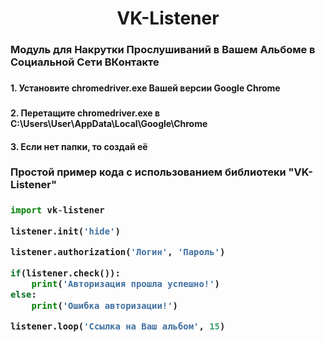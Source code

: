 <h1 align="center">VK-Listener</h1>

<h3>Модуль для Накрутки Прослушиваний в Вашем Альбоме в Социальной Сети ВКонтакте<h3>

<h4>1. Установите chromedriver.exe Вашей версии Google Chrome<h3>
<h4>2. Перетащите chromedriver.exe в C:\Users\User\AppData\Local\Google\Chrome<h4>
<h4>3. Если нет папки, то создай её<h4>

<h3>Простой пример кода с использованием библиотеки "VK-Listener"<h3>

```python
import vk-listener

listener.init('hide')

listener.authorization('Логин', 'Пароль')

if(listener.check()):
	print('Авторизация прошла успешно!')
else:
	print('Ошибка авторизации!')

listener.loop('Ссылка на Ваш альбом', 15)
```

